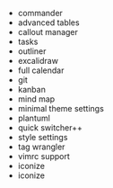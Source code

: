 - commander
- advanced tables
- callout manager
- tasks
- outliner
- excalidraw
- full calendar
- git
- kanban
- mind map
- minimal theme settings
- plantuml
- quick switcher++
- style settings
- tag wrangler
- vimrc support
- iconize
- iconize